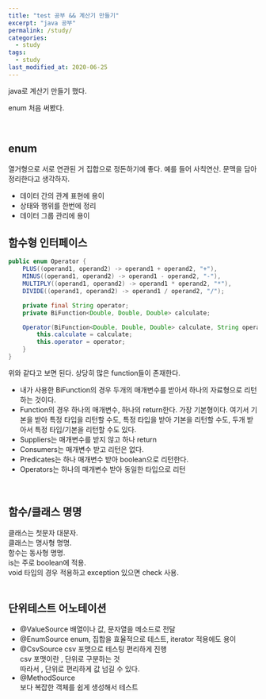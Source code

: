 ```yaml
---
title: "test 공부 && 계산기 만들기"
excerpt: "java 공부"
permalink: /study/
categories:
  - study
tags:
  - study
last_modified_at: 2020-06-25
---
```


java로 계산기 만들기 했다.  

enum 처음 써봤다.

<br>

## enum   
열거형으로 서로 연관된 거 집합으로 정돈하기에 좋다. 예를 들어 사칙연산. 문맥을 담아 정리한다고 생각하자.  
- 데이터 간의 관계 표현에 용이  
- 상태와 행위를 한번에 정리  
- 데이터 그룹 관리에 용이  

## 함수형 인터페이스  
```java
public enum Operator {
    PLUS((operand1, operand2) -> operand1 + operand2, "+"),
    MINUS((operand1, operand2) -> operand1 - operand2, "-"),
    MULTIPLY((operand1, operand2) -> operand1 * operand2, "*"),
    DIVIDE((operand1, operand2) -> operand1 / operand2, "/");

    private final String operator;
    private BiFunction<Double, Double, Double> calculate;

    Operator(BiFunction<Double, Double, Double> calculate, String operator) {
        this.calculate = calculate;
        this.operator = operator;
    }
}
```
위와 같다고 보면 된다. 상당히 많은 function들이 존재한다.  
- 내가 사용한 BiFunction의 경우 두개의 매개변수를 받아서 하나의 자료형으로 리턴하는 것이다.  
- Function의 경우 하나의 매개변수, 하나의 return한다. 가장 기본형이다. 여기서 기본을 받아 특정 타입을 리턴할 수도, 특정 타입을 받아 기본을 리턴할 수도, 두개 받아서 특정 타입/기본을 리턴할 수도 있다.  
- Suppliers는 매개변수를 받지 않고 하나 return  
- Consumers는 매개변수 받고 리턴은 없다.  
- Predicates는 하나 매개변수 받아 boolean으로 리턴한다.  
- Operators는 하나의 매개변수 받아 동일한 타입으로 리턴
<br>

## 함수/클래스 명명
클래스는 첫문자 대문자.  
클래스는 명사형 명명.  
함수는 동사형 명명.  
is는 주로 boolean에 적용.  
void 타입의 경우 적용하고 exception 있으면 check 사용.  
<br>

## 단위테스트 어노테이션
- @ValueSource
배열이나 값, 문자열을 메소드로 전달  
- @EnumSource
enum, 집합을 효율적으로 테스트, iterator 적용에도 용이  
- @CsvSource
csv 포맷으로 테스팅 편리하게 진행   
csv 포맷이란 , 단위로 구분하는 것  
따라서 , 단위로 편리하게 값 넘길 수 있다.
- @MethodSource  
보다 복잡한 객체를 쉽게 생성해서 테스트